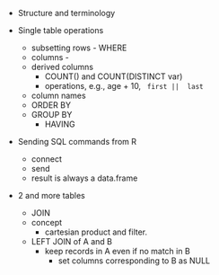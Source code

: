 
+ Structure and terminology
+ Single table operations
  + subsetting  rows - WHERE
  + columns - 
  + derived columns
     + COUNT() and COUNT(DISTINCT var)
	 + operations, e.g., age + 10, ` first ||  last`
  + column names
  + ORDER BY   
  + GROUP BY
     + HAVING
  
+ Sending SQL commands from R
  + connect
  + send
  + result is always a data.frame
  

+ 2 and more tables
  + JOIN
  + concept
     + cartesian product and filter.
  + LEFT JOIN of A and B
     + keep records in A even if no match in B
	    + set columns corresponding to B as NULL
